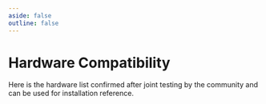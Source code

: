 ```yaml
---
aside: false
outline: false
---
```

# Hardware Compatibility

Here is the hardware list confirmed after joint testing by the community and can be used for installation reference.

<HardwaresTagsInfo />
<HardwaresList />

<script setup>
    import HardwaresTagsInfo from "../components/tags/hardware_tagsinfo.vue"
    import HardwaresList from "../components/hardwares.vue"
</script>

